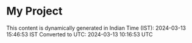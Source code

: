 # My Project

This content is dynamically generated in Indian Time (IST): 2024-03-13 15:46:53 IST
Converted to UTC: 2024-03-13 10:16:53 UTC
